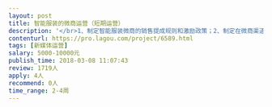 ```yaml
---                
layout: post       
title: 智能服装的微商运营（短期运营）           
description: '</br>1、制定智能服装微商的销售提成规则和激励政策；2、制定在微商渠道中的产品运营策略和细则；3、制定售前、售中、售后服务的流程和细则；4、希望是深圳、广州的微商运营经理，可以制定方案和实际操作。短期运营合作。</br>'     
contenturl: https://pro.lagou.com/project/6589.html      
tags: [新媒体运营]            
salary: 5000-10000元          
publish_time: 2018-03-08 11:07:43         
review: 1719人                   
apply: 4人                   
recommend: 0人                   
time_range: 2-4周              
---                 
```


